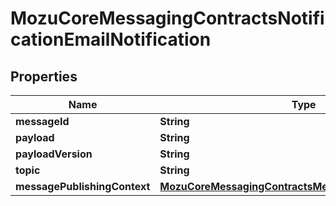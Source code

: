 
# MozuCoreMessagingContractsNotificationEmailNotification

## Properties
Name | Type | Description | Notes
------------ | ------------- | ------------- | -------------
**messageId** | **String** |  |  [optional]
**payload** | **String** |  |  [optional]
**payloadVersion** | **String** |  |  [optional]
**topic** | **String** |  |  [optional]
**messagePublishingContext** | [**MozuCoreMessagingContractsMessagePublishingContext**](MozuCoreMessagingContractsMessagePublishingContext.md) |  |  [optional]



